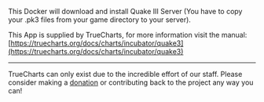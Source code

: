 This Docker will download and install Quake III Server (You have to copy your .pk3 files from your game directory to your server).


This App is supplied by TrueCharts, for more information visit the manual: [https://truecharts.org/docs/charts/incubator/quake3](https://truecharts.org/docs/charts/incubator/quake3)

---

TrueCharts can only exist due to the incredible effort of our staff.
Please consider making a [donation](https://truecharts.org/docs/about/sponsor) or contributing back to the project any way you can!
